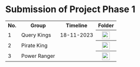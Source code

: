 # Submission of Project Phase 1

<table>
  <tr>
    <th>No.</th>
    <th>Group</th>
    <th>Timeline</th>
    <th>Folder</th>
  </tr>
  <tr>
    <td>1</td>
    <td>Query Kings</td>
    <td>18-11-2023</td>
    <th><a href="../phase 1/submission/Group1_Phase1.pdf" ><img src="../images/folder.png" width="24px" height="24px"></a></th>
  </tr>
  <tr>
    <td>2</td>
    <td>Pirate King</td>
    <td></td>
    <th><a href="https://github.com/simonnchong/SECD2523-Database/tree/main/project/phase%201/submission" ><img src="../images/folder.png" width="24px" height="24px"></a></th>
  </tr>
  <tr>
    <td>3</td>
    <td>Power Ranger</td>
    <td></td>
    <th><a href="https://github.com/simonnchong/SECD2523-Database/tree/main/project/phase%201/submission" ><img src="../images/folder.png" width="24px" height="24px"></a></th>
  </tr>
</table>
